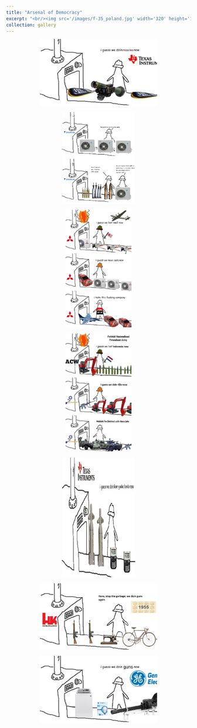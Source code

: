 ```yaml
---
title: "Arsenal of Democracy"
excerpt: "<br/><img src='/images/f-35_poland.jpg' width='320' height='180'>"
collection: gallery
---
```




<p align="center">
  <img src='/images/ncd-1.jpg' width='320' height='180'>
</p>


<p align="center">
  <img src='/images/ncd-2.jpg' width='200' height='250'>
</p>


<p align="center">
  <img src='/images/ncd-3.jpg' width='180' height='320'>
</p>


<p align="center">
  <img src='/images/ncd-4.jpg' width='180' height='320'>
</p>


<p align="center">
  <img src='/images/ncd-5.jpg' width='200' height='325'>
</p>


<p align="center">
  <img src='/images/ncd-6.jpg' width='320' height='180'>
</p>


<p align="center">
  <img src='/images/ncd-7.jpg' width='320' height='180'>
</p>